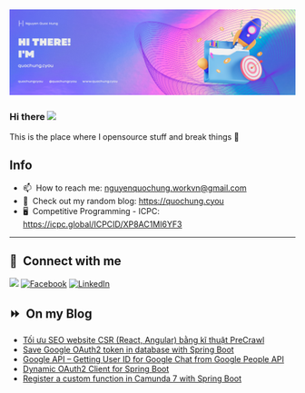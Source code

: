 <img src="header.png"></img>
---
### Hi there <a href="https://www.quochung.cyou/"><img src="https://media.giphy.com/media/hvRJCLFzcasrR4ia7z/giphy.gif" width="5%"></a>
This is the place where I opensource stuff and break things :rofl: 

## Info
- 📫 &nbsp;How to reach me: nguyenquochung.workvn@gmail.com
- 🔗 &nbsp;Check out my random blog: https://quochung.cyou
- 🖥️ &nbsp;Competitive Programming - ICPC: https://icpc.global/ICPCID/XP8AC1MI6YF3
---

## 🔗 &nbsp;**Connect with me**


<a href="mailto:nguyenquochung.workvn@gmail.com"><img src="https://img.shields.io/badge/e‑mail-D14836.svg?style=for-the-badge&logo=GMail&logoColor=white"/></a>
[![Facebook](https://img.shields.io/badge/Facebook-1877F2?style=for-the-badge&logo=facebook&logoColor=white)](https://facebook.com/quochung.cyou) 
[![LinkedIn](https://img.shields.io/badge/LinkedIn-0077B5?style=for-the-badge&logo=linkedin&logoColor=white)](https://linkedin.com/in/quochungcyou) 


## ⏩ &nbsp;On my Blog
<!-- BLOG-POST-LIST:START -->
- [Tối ưu SEO website CSR &lpar;React, Angular&rpar; bằng kĩ thuật PreCrawl](https://quochung.cyou/toi-uu-seo-website-csr-react-angular-bang-ki-thuat-precrawl/)
- [Save Google OAuth2 token in database  with Spring Boot](https://quochung.cyou/save-google-oauth2-token-in-database-with-spring-boot/)
- [Google API – Getting User ID for Google Chat from Google People API](https://quochung.cyou/google-api-getting-user-id-for-google-chat-from-google-people-api/)
- [Dynamic OAuth2 Client for Spring Boot](https://quochung.cyou/dynamic-oauth2-client-for-spring-boot/)
- [Register a custom function in Camunda 7 with Spring Boot](https://quochung.cyou/register-a-custom-function-in-camunda-7-with-spring-boot/)
<!-- BLOG-POST-LIST:END -->


